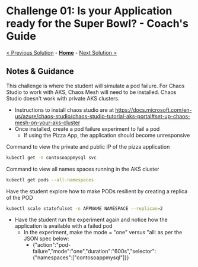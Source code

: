 # Challenge 01: Is your Application ready for the Super Bowl? - Coach's Guide 

[< Previous Solution](./Solution-00.md) - **[Home](./README.md)** - [Next Solution >](./Solution-02.md)

## Notes & Guidance

This challenge is where the student will simulate a pod failure. For Chaos Studio to work with AKS, Chaos Mesh will need to be installed.
Chaos Studio doesn't work with private AKS clusters. 

- Instructions to install chaos studio are at https://docs.microsoft.com/en-us/azure/chaos-studio/chaos-studio-tutorial-aks-portal#set-up-chaos-mesh-on-your-aks-cluster
- Once installed, create a pod failure experiment to fail a pod
    - If using the Pizza App, the application should become unresponsive 


Command to view the private and public IP of the pizza application 

```bash
kubectl get -n contosoappmysql svc

```

Command to view all names spaces running in the AKS cluster

```bash
kubectl get pods --all-namespaces

```
Have the student explore how to make PODs resilient by creating a replica of the POD

```bash
kubectl scale statefulset -n APPNAME NAMESPACE --replicas=2
```
- Have the student run the experiment again and notice how the application is available with a failed pod
  - In the experiment, make the mode = "one" versus "all: as per the JSON spec below:
     - {"action":"pod-failure","mode":"one","duration":"600s","selector":{"namespaces":["contosoappmysql"]}}

